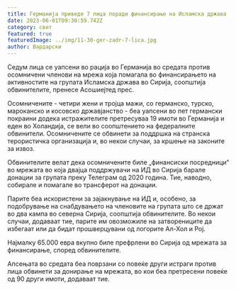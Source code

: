 ```yaml
---
title: Германија приведе 7 лица поради финансирање на Исламска држава
date: 2023-06-01T09:30:59.742Z
category: свет
featured: true
featuredImage: ../img/11-30-ger-zadr-7-lica.jpg
author: Вардарски
---
```

Седум лица се уапсени во рација во Германија во средата против осомничени членови на мрежа која помагала во финансирањето на активностите на групата Исламска држава во Сирија, соопштија обвинителите, пренесе Асошиејтед прес.

Осомничените - четири жени и тројца мажи, со германско, турско, мароканско и косовско државјанство - беа уапсени во пет германски покраини додека истражителите претресуваа 19 имоти во Германија и еден во Холандија, се вели во соопштението на федералните обвинители. Осомничените се обвинети за поддршка на странска терористичка организација и, во некои случаи, за кршење на законите за извоз.

Обвинителите велат дека осомничените биле „финансиски посредници“ во мрежата во која двајца поддржувачи на ИД во Сирија барале донации за групата преку Телеграм од 2020 година. Тие, наводно, собирале и помагале во трансферот на донации.

Парите беа искористени за зајакнување на ИД и, особено, за подобрување на снабдувањето на членовите на групата што се држат во два кампа во северна Сирија, соопштија обвинителите. Во некои случаи, додаваат тие, парите им овозможиле на затворениците да избегаат или да бидат прошверцувани од логорите Ал-Хол и Рој.

Најмалку 65.000 евра вкупно биле префрлени во Сирија од мрежата за финансирање, според обвинителите.

Апсењата во средата беа поврзани со повеќе други истраги против лица обвинети за донирање на мрежата, во кои беа претресени повеќе од 90 други имоти, додаваат тие.